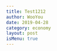 ```yaml
---
title: Test1212
author: WooYou
date: 2019-04-28
category: economy
layout: post
isMenu: true
---
```

